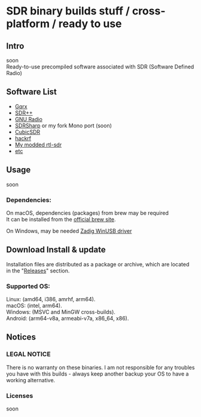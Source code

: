 # SDR binary builds stuff / cross-platform / ready to use

## Intro
soon  
Ready-to-use precompiled software associated with SDR (Software Defined Radio)

## Software List
- [Gqrx](https://github.com/gqrx-sdr/gqrx)
- [SDR++](https://github.com/AlexandreRouma/SDRPlusPlus)
- [GNU Radio](https://github.com/gnuradio/gnuradio)
- [SDRSharp](https://airspy.com/download/) or my fork Mono port (soon)  
- [CubicSDR](https://github.com/cjcliffe/CubicSDR)
- [hackrf](https://github.com/greatscottgadgets/hackrf)
- [My modded rtl-sdr](https://github.com/Mr-Precise/rtl-sdr)
- [etc](https://www.rtl-sdr.com/big-list-rtl-sdr-supported-software/)  

## Usage
soon
### Dependencies:
On macOS, dependencies (packages) from brew may be required  
It can be installed from the [official brew site](https://brew.sh/).  

On Windows, may be needed [Zadig WinUSB driver](https://zadig.akeo.ie/)

## Download Install & update
Installation files are distributed as a package or archive, which are located in the "[Releases](https://github.com/Mr-Precise/SDR-binary-builds-stuff/releases/)" section.

### Supported OS:
Linux: (amd64, i386, amrhf, arm64).  
macOS: (intel, arm64).  
Windows: (MSVC and MinGW cross-builds).  
Android: (arm64-v8a, armeabi-v7a, x86_64, x86).


## Notices
### LEGAL NOTICE
There is no warranty on these binaries. I am not responsible for any troubles you have with this builds - always keep another backup your OS to have a working alternative.

### Licenses
soon
